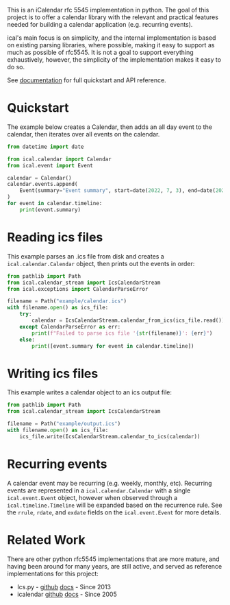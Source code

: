 This is an iCalendar rfc 5545 implementation in python. The goal of this
project is to offer a calendar library with the relevant and practical
features needed for building a calendar application (e.g. recurring
events).

ical's main focus is on simplicity, and the internal implementation
is based on existing parsing libraries, where possible, making it
easy to support as much as possible of rfc5545. It is not a goal to
support everything exhaustively, however, the simplicity of the
implementation makes it easy to do so.

See [documentation](https://allenporter.github.io/ical/) for full quickstart and API reference.

# Quickstart

The example below creates a Calendar, then adds an all day event to
the calendar, then iterates over all events on the calendar.

```python
from datetime import date

from ical.calendar import Calendar
from ical.event import Event

calendar = Calendar()
calendar.events.append(
    Event(summary="Event summary", start=date(2022, 7, 3), end=date(2022, 7, 4)),
)
for event in calendar.timeline:
    print(event.summary)
```

# Reading ics files

This example parses an .ics file from disk and creates a `ical.calendar.Calendar` object, then
prints out the events in order:

```python
from pathlib import Path
from ical.calendar_stream import IcsCalendarStream
from ical.exceptions import CalendarParseError

filename = Path("example/calendar.ics")
with filename.open() as ics_file:
    try:
        calendar = IcsCalendarStream.calendar_from_ics(ics_file.read())
    except CalendarParseError as err:
        print(f"Failed to parse ics file '{str(filename)}': {err}")
    else:
        print([event.summary for event in calendar.timeline])
```

# Writing ics files

This example writes a calendar object to an ics output file:

```python
from pathlib import Path
from ical.calendar_stream import IcsCalendarStream

filename = Path("example/output.ics")
with filename.open() as ics_file:
    ics_file.write(IcsCalendarStream.calendar_to_ics(calendar))
```

# Recurring events

A calendar event may be recurring (e.g. weekly, monthly, etc). Recurring events
are represented in a `ical.calendar.Calendar` with a single `ical.event.Event` object, however
when observed through a `ical.timeline.Timeline` will be expanded based on the recurrence rule.
See the `rrule`, `rdate`, and `exdate` fields on the `ical.event.Event` for more details.

# Related Work

There are other python rfc5545 implementations that are more mature, and having
been around for many years, are still active, and served as reference
implementations for this project:
  - Ics.py - [github](https://github.com/ics-py/ics-py) [docs](https://icspy.readthedocs.io/en/stable/) - Since 2013
  - icalendar [github](https://github.com/collective/icalendar) [docs](https://icalendar.readthedocs.io/) - Since 2005
